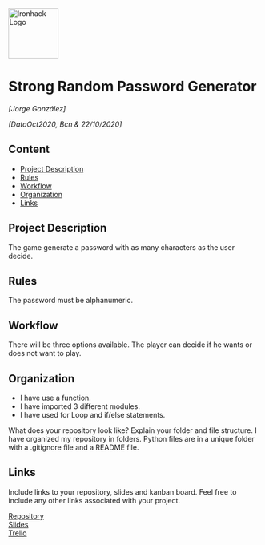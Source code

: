 <img src="https://bit.ly/2VnXWr2" alt="Ironhack Logo" width="100"/>

# Strong Random Password Generator
*[Jorge González]*

*[DataOct2020, Bcn & 22/10/2020]*

## Content
- [Project Description](#project-description)
- [Rules](#rules)
- [Workflow](#workflow)
- [Organization](#organization)
- [Links](#links)

## Project Description
The game generate a password with as many characters as the user decide.

## Rules
The password must be alphanumeric.

## Workflow
There will be three options available. The player can decide if he wants or does not want to play.

## Organization
- I have use a function.
- I have imported 3 different modules.
- I have used for Loop and if/else statements.

What does your repository look like? Explain your folder and file structure.
I have organized my repository in folders.
Python files are in a unique folder with a .gitignore file and a README file.


## Links
Include links to your repository, slides and kanban board. Feel free to include any other links associated with your project.

[Repository](https://github.com/Jyu-as/Project-Week-1-Build-Your-Own-Game)  
[Slides](https://slides.com/jyu-as/deck-69dc30/edit)  
[Trello](https://trello.com/en)  
